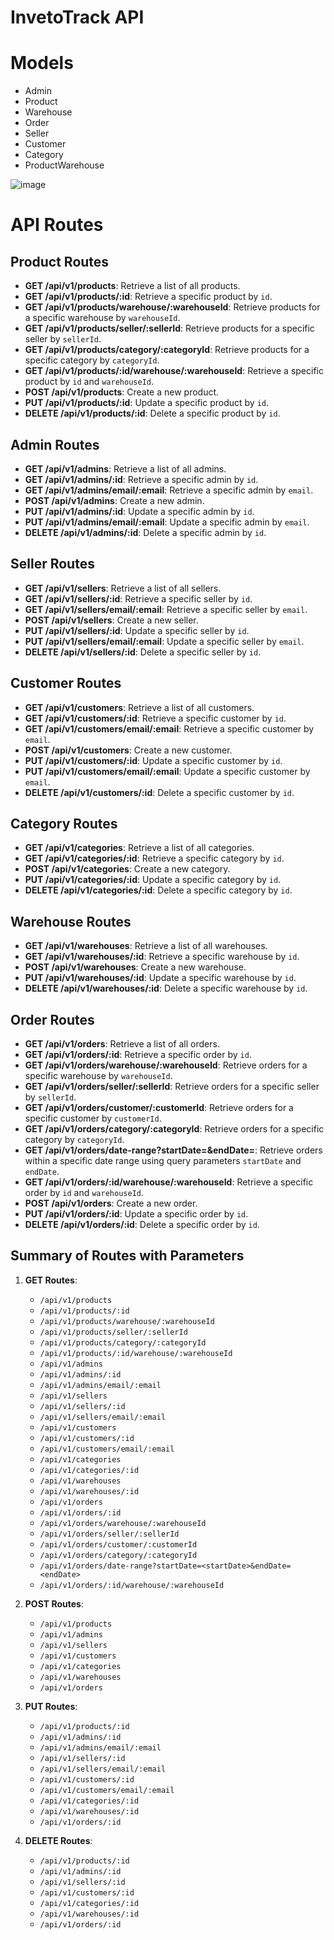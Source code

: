 # InvetoTrack API

# Models

- Admin
- Product
- Warehouse
- Order
- Seller
- Customer
- Category
- ProductWarehouse

![image](https://github.com/vasujain275/InventoTrack/assets/69643310/bb668fa3-45f5-4326-8251-6b037ff5b153)


# API Routes

## Product Routes

- **GET /api/v1/products**: Retrieve a list of all products.
- **GET /api/v1/products/:id**: Retrieve a specific product by `id`.
- **GET /api/v1/products/warehouse/:warehouseId**: Retrieve products for a specific warehouse by `warehouseId`.
- **GET /api/v1/products/seller/:sellerId**: Retrieve products for a specific seller by `sellerId`.
- **GET /api/v1/products/category/:categoryId**: Retrieve products for a specific category by `categoryId`.
- **GET /api/v1/products/:id/warehouse/:warehouseId**: Retrieve a specific product by `id` and `warehouseId`.
- **POST /api/v1/products**: Create a new product.
- **PUT /api/v1/products/:id**: Update a specific product by `id`.
- **DELETE /api/v1/products/:id**: Delete a specific product by `id`.

## Admin Routes

- **GET /api/v1/admins**: Retrieve a list of all admins.
- **GET /api/v1/admins/:id**: Retrieve a specific admin by `id`.
- **GET /api/v1/admins/email/:email**: Retrieve a specific admin by `email`.
- **POST /api/v1/admins**: Create a new admin.
- **PUT /api/v1/admins/:id**: Update a specific admin by `id`.
- **PUT /api/v1/admins/email/:email**: Update a specific admin by `email`.
- **DELETE /api/v1/admins/:id**: Delete a specific admin by `id`.

## Seller Routes

- **GET /api/v1/sellers**: Retrieve a list of all sellers.
- **GET /api/v1/sellers/:id**: Retrieve a specific seller by `id`.
- **GET /api/v1/sellers/email/:email**: Retrieve a specific seller by `email`.
- **POST /api/v1/sellers**: Create a new seller.
- **PUT /api/v1/sellers/:id**: Update a specific seller by `id`.
- **PUT /api/v1/sellers/email/:email**: Update a specific seller by `email`.
- **DELETE /api/v1/sellers/:id**: Delete a specific seller by `id`.

## Customer Routes

- **GET /api/v1/customers**: Retrieve a list of all customers.
- **GET /api/v1/customers/:id**: Retrieve a specific customer by `id`.
- **GET /api/v1/customers/email/:email**: Retrieve a specific customer by `email`.
- **POST /api/v1/customers**: Create a new customer.
- **PUT /api/v1/customers/:id**: Update a specific customer by `id`.
- **PUT /api/v1/customers/email/:email**: Update a specific customer by `email`.
- **DELETE /api/v1/customers/:id**: Delete a specific customer by `id`.

## Category Routes

- **GET /api/v1/categories**: Retrieve a list of all categories.
- **GET /api/v1/categories/:id**: Retrieve a specific category by `id`.
- **POST /api/v1/categories**: Create a new category.
- **PUT /api/v1/categories/:id**: Update a specific category by `id`.
- **DELETE /api/v1/categories/:id**: Delete a specific category by `id`.

## Warehouse Routes

- **GET /api/v1/warehouses**: Retrieve a list of all warehouses.
- **GET /api/v1/warehouses/:id**: Retrieve a specific warehouse by `id`.
- **POST /api/v1/warehouses**: Create a new warehouse.
- **PUT /api/v1/warehouses/:id**: Update a specific warehouse by `id`.
- **DELETE /api/v1/warehouses/:id**: Delete a specific warehouse by `id`.

## Order Routes

- **GET /api/v1/orders**: Retrieve a list of all orders.
- **GET /api/v1/orders/:id**: Retrieve a specific order by `id`.
- **GET /api/v1/orders/warehouse/:warehouseId**: Retrieve orders for a specific warehouse by `warehouseId`.
- **GET /api/v1/orders/seller/:sellerId**: Retrieve orders for a specific seller by `sellerId`.
- **GET /api/v1/orders/customer/:customerId**: Retrieve orders for a specific customer by `customerId`.
- **GET /api/v1/orders/category/:categoryId**: Retrieve orders for a specific category by `categoryId`.
- **GET /api/v1/orders/date-range?startDate=<startDate>&endDate=<endDate>**: Retrieve orders within a specific date range using query parameters `startDate` and `endDate`.
- **GET /api/v1/orders/:id/warehouse/:warehouseId**: Retrieve a specific order by `id` and `warehouseId`.
- **POST /api/v1/orders**: Create a new order.
- **PUT /api/v1/orders/:id**: Update a specific order by `id`.
- **DELETE /api/v1/orders/:id**: Delete a specific order by `id`.

## Summary of Routes with Parameters

1. **GET Routes**:

   - `/api/v1/products`
   - `/api/v1/products/:id`
   - `/api/v1/products/warehouse/:warehouseId`
   - `/api/v1/products/seller/:sellerId`
   - `/api/v1/products/category/:categoryId`
   - `/api/v1/products/:id/warehouse/:warehouseId`
   - `/api/v1/admins`
   - `/api/v1/admins/:id`
   - `/api/v1/admins/email/:email`
   - `/api/v1/sellers`
   - `/api/v1/sellers/:id`
   - `/api/v1/sellers/email/:email`
   - `/api/v1/customers`
   - `/api/v1/customers/:id`
   - `/api/v1/customers/email/:email`
   - `/api/v1/categories`
   - `/api/v1/categories/:id`
   - `/api/v1/warehouses`
   - `/api/v1/warehouses/:id`
   - `/api/v1/orders`
   - `/api/v1/orders/:id`
   - `/api/v1/orders/warehouse/:warehouseId`
   - `/api/v1/orders/seller/:sellerId`
   - `/api/v1/orders/customer/:customerId`
   - `/api/v1/orders/category/:categoryId`
   - `/api/v1/orders/date-range?startDate=<startDate>&endDate=<endDate>`
   - `/api/v1/orders/:id/warehouse/:warehouseId`

2. **POST Routes**:

   - `/api/v1/products`
   - `/api/v1/admins`
   - `/api/v1/sellers`
   - `/api/v1/customers`
   - `/api/v1/categories`
   - `/api/v1/warehouses`
   - `/api/v1/orders`

3. **PUT Routes**:

   - `/api/v1/products/:id`
   - `/api/v1/admins/:id`
   - `/api/v1/admins/email/:email`
   - `/api/v1/sellers/:id`
   - `/api/v1/sellers/email/:email`
   - `/api/v1/customers/:id`
   - `/api/v1/customers/email/:email`
   - `/api/v1/categories/:id`
   - `/api/v1/warehouses/:id`
   - `/api/v1/orders/:id`

4. **DELETE Routes**:
   - `/api/v1/products/:id`
   - `/api/v1/admins/:id`
   - `/api/v1/sellers/:id`
   - `/api/v1/customers/:id`
   - `/api/v1/categories/:id`
   - `/api/v1/warehouses/:id`
   - `/api/v1/orders/:id`
